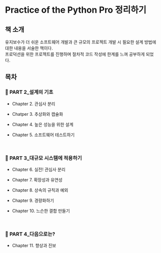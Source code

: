 # Practice of the Python Pro 정리하기

## 책 소개

유지보수가 더 쉬운 소프트웨어 개발과 큰 규모의 프로젝트 개발 시 필요한 설계 방법에 대한 내용을 서술한 책이다.  
프로덕션을 위한 프로젝트를 진행하며 절차적 코드 작성에 한계를 느껴 공부하게 되었다.
<br>

## **목차**

### 📌 **PART 2\_설계의 기초**

- Chapter 2. 관심사 분리

- Chatper 3. 추상화와 캡슐화

- Chapter 4. 높은 성능을 위한 설계

- Chapter 5. 소프트웨어 테스트하기

<br>

### 📌 **PART 3\_대규모 시스템에 적용하기**

- Chapter 6. 실전! 관심사 분리

- Chapter 7. 확장성과 유연성

- Chapter 8. 상속의 규칙과 예외

- Chapter 9. 경량화하기

- Chapter 10. 느슨한 결합 만들기

<br>

### 📌 **PART 4\_다음으로는?**

- Chapter 11. 향상과 진보

